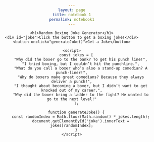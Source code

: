 ```yaml
---
layout: page
title: notebook 1
permalink: notebook1
---
```


<html lang="en">
<head>
    <meta charset="UTF-8">
    <meta name="viewport" content="width=device-width, initial-scale=1.0">
    <title>Random Boxing Joke Generator</title>
    <style>
        body {
            font-family: Arial, sans-serif;
            text-align: center;
            margin-top: 50px;
        }
        #joke {
            font-size: 1.5em;
            margin: 20px;
        }
        button {
            padding: 10px 20px;
            font-size: 1.2em;
            cursor: pointer;
            background-color: #007bff;
            color: white;
            border: none;
            border-radius: 5px;
        }
        button:hover {
            background-color: #0056b3;
        }
    </style>
</head>
<body>

    <h1>Random Boxing Joke Generator</h1>
    <div id="joke">Click the button to get a boxing joke!</div>
    <button onclick="generateJoke()">Get a Joke</button>

    <script>
        const jokes = [
            "Why did the boxer go to the bank? To get his punch line!",
            "I tried boxing, but I couldn’t hit the punchline.",
            "What do you call a boxer who’s also a stand-up comedian? A punch-liner!",
            "Why do boxers make great comedians? Because they always deliver a punch!",
            "I thought about becoming a boxer, but I didn’t want to get knocked out of my career.",
            "Why did the boxer bring a ladder to the fight? He wanted to go to the next level!"
        ];

        function generateJoke() {
            const randomIndex = Math.floor(Math.random() * jokes.length);
            document.getElementById('joke').innerText = jokes[randomIndex];
        }
    </script>

</body>
</html>
